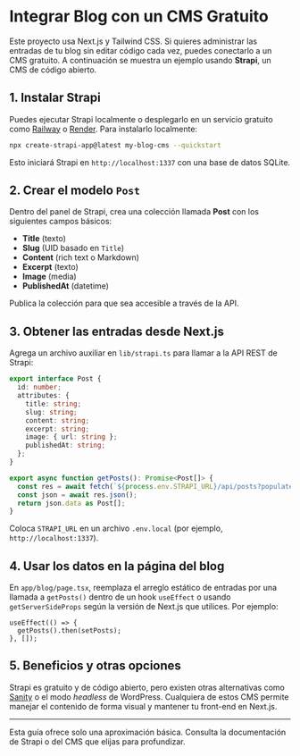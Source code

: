 # Integrar Blog con un CMS Gratuito

Este proyecto usa Next.js y Tailwind CSS. Si quieres administrar las entradas
de tu blog sin editar código cada vez, puedes conectarlo a un CMS gratuito.
A continuación se muestra un ejemplo usando **Strapi**, un CMS de código abierto.

## 1. Instalar Strapi

Puedes ejecutar Strapi localmente o desplegarlo en un servicio gratuito
como [Railway](https://railway.app/) o [Render](https://render.com/). Para
instalarlo localmente:

```bash
npx create-strapi-app@latest my-blog-cms --quickstart
```

Esto iniciará Strapi en `http://localhost:1337` con una base de datos SQLite.

## 2. Crear el modelo `Post`

Dentro del panel de Strapi, crea una colección llamada **Post** con los
siguientes campos básicos:

- **Title** (texto)
- **Slug** (UID basado en `Title`)
- **Content** (rich text o Markdown)
- **Excerpt** (texto)
- **Image** (media)
- **PublishedAt** (datetime)

Publica la colección para que sea accesible a través de la API.

## 3. Obtener las entradas desde Next.js

Agrega un archivo auxiliar en `lib/strapi.ts` para llamar a la API REST
de Strapi:

```ts
export interface Post {
  id: number;
  attributes: {
    title: string;
    slug: string;
    content: string;
    excerpt: string;
    image: { url: string };
    publishedAt: string;
  };
}

export async function getPosts(): Promise<Post[]> {
  const res = await fetch(`${process.env.STRAPI_URL}/api/posts?populate=image`);
  const json = await res.json();
  return json.data as Post[];
}
```

Coloca `STRAPI_URL` en un archivo `.env.local` (por ejemplo,
`http://localhost:1337`).

## 4. Usar los datos en la página del blog

En `app/blog/page.tsx`, reemplaza el arreglo estático de entradas por una
llamada a `getPosts()` dentro de un hook `useEffect` o usando
`getServerSideProps` según la versión de Next.js que utilices. Por ejemplo:

```tsx
useEffect(() => {
  getPosts().then(setPosts);
}, []);
```

## 5. Beneficios y otras opciones

Strapi es gratuito y de código abierto, pero existen otras alternativas como
[Sanity](https://www.sanity.io/) o el modo *headless* de WordPress.
Cualquiera de estos CMS permite manejar el contenido de forma visual y
mantener tu front-end en Next.js.

---
Esta guía ofrece solo una aproximación básica. Consulta la documentación de
Strapi o del CMS que elijas para profundizar.
